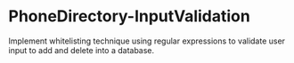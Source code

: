 # PhoneDirectory-InputValidation
Implement whitelisting technique using regular expressions to validate user input to add and delete into a database.
